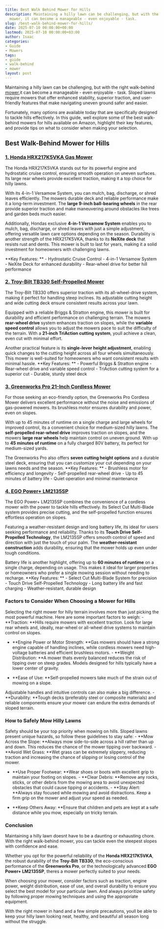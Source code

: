 ```yaml
---
title: Best Walk Behind Mower for Hills
description: Maintaining a hilly lawn can be challenging, but with the right walk-behind
  mower, it can become a manageable - even enjoyable - task.
slug: /best-walk-behind-mower-for-hills/
date: 2025-07-10 00:00:00+00:00
lastmod: 2025-07-10 00:00:00+03:00
author: Isaac
categories:
- Guide
- Mowers
tags:
- guide
- walk-behind
- mower
layout: post
---
```

Maintaining a hilly lawn can be challenging, but with the right walk-behind [mower](https://pestpolicy.com/best-ride-on-mower-for-steep-slopes/),it can become a manageable - even enjoyable - task. Sloped lawns require mowers that offer enhanced stability, superior traction, and user-friendly features that make navigating uneven ground safer and easier.

Fortunately, many options are available today that are specifically designed to tackle hills effectively. In this guide, well explore some of the best walk-behind mowers for hills available on Amazon, highlight their key features, and provide tips on what to consider when making your selection.

##  Best Walk-Behind Mower for Hills

###  [1. Honda HRX217K5VKA Gas Mower](https://www.amazon.com/dp/B08FJH8T44?tag=p-policy-20)

The Honda HRX217K5VKA stands out for its powerful engine and hydrostatic cruise control, ensuring smooth operation on uneven surfaces. Its large rear wheels provide excellent traction, making it a top choice for hilly lawns.

With its 4-in-1 Versamow System, you can mulch, bag, discharge, or shred leaves efficiently. The mowers durable deck and reliable performance make it a long-term investment. The **large 9-inch ball-bearing wheels** in the rear provide superior traction and make maneuvering around obstacles like trees and garden beds much easier.

Additionally, Hondas exclusive **4-in-1 Versamow System** enables you to mulch, bag, discharge, or shred leaves with just a simple adjustment, offering versatile lawn care options depending on the season. Durability is another strength of the HRX217K5VKA, thanks to its **NeXite deck** that resists rust and dents. This mower is built to last for years, making it a solid investment for homeowners with challenging lawns.

**Key Features: ** - Hydrostatic Cruise Control - 4-in-1 Versamow System - NeXite Deck for enhanced durability - Rear-wheel drive for better hill performance

###  [2. Troy-Bilt TB330 Self-Propelled Mower](https://www.amazon.com/dp/B08CY5JNHD?tag=p-policy-20)

The Troy-Bilt TB330 offers superior traction with its all-wheel-drive system, making it perfect for handling steep inclines. Its adjustable cutting height and wide cutting deck ensure consistent results across your lawn.

Equipped with a reliable Briggs & Stratton engine, this mower is built for durability and efficient performance on challenging terrain. The mowers **rear-wheel drive** system enhances traction on slopes, while the **variable speed control** allows you to adjust the mowers pace to suit the difficulty of the terrain. With a **21-inch TriAction cutting system**, youll achieve a clean, even cut with minimal effort.

Another practical feature is its **single-lever height adjustment**, enabling quick changes to the cutting height across all four wheels simultaneously. This mower is well-suited for homeowners who want consistent results with minimal hassle. **Key Features: ** - Powerful Briggs & Stratton engine - Rear-wheel drive and variable speed control - TriAction cutting system for a superior cut - Durable, sturdy steel deck

###  [3. Greenworks Pro 21-Inch Cordless Mower](https://www.amazon.com/dp/B085CJWG1X?tag=p-policy-20)

For those seeking an eco-friendly option, the Greenworks Pro Cordless Mower delivers excellent performance without the noise and emissions of gas-powered mowers. Its brushless motor ensures durability and power, even on slopes.

With up to 45 minutes of runtime on a single charge and large wheels for improved control, its a convenient choice for medium-sized hilly lawns. The **self-propelled rear-wheel drive** improves traction on slopes, and the mowers **large rear wheels** help maintain control on uneven ground. With up to **45 minutes of runtime** on a fully charged 80V battery, its perfect for medium-sized yards.

The Greenworks Pro also offers **seven cutting height options** and a durable steel deck, ensuring that you can customize your cut depending on your lawns needs and the season. **Key Features: ** - Brushless motor for efficiency and longevity - Self-propelled rear-wheel drive - Up to 45 minutes of battery life - Quiet operation and minimal maintenance

###  [4. EGO Power+ LM2135SP](https://www.amazon.com/dp/B07Y5BMKK8?tag=p-policy-20)

The EGO Power+ LM2135SP combines the convenience of a cordless mower with the power to tackle hills effectively. Its Select Cut Multi-Blade system provides precise cutting, and the self-propelled function ensures effortless operation on slopes.

Featuring a weather-resistant design and long battery life, its ideal for users seeking performance and reliability. Thanks to its **Touch Drive Self-Propelled Technology**, the LM2135SP offers smooth control of speed and direction with just the touch of your palm. The **weather-resistant construction** adds durability, ensuring that the mower holds up even under tough conditions.

Battery life is another highlight, offering up to **60 minutes of runtime** on a single charge, depending on usage. This makes it ideal for larger properties or homeowners who prefer a single mowing session without needing to recharge. **Key Features: ** - Select Cut Multi-Blade System for precision - Touch Drive Self-Propelled Technology - Long battery life and fast charging - Weather-resistant, durable design

###  Factors to Consider When Choosing a Mower for Hills

Selecting the right mower for hilly terrain involves more than just picking the most powerful machine. Here are some important factors to weigh: - **Traction: **Hills require mowers with excellent traction. Look for large rear wheels and, ideally, rear-wheel or all-wheel drive systems to maintain control on slopes.

- **Engine Power or Motor Strength: **Gas mowers should have a strong engine capable of handling inclines, while cordless mowers need high-voltage batteries and efficient brushless motors. - **Weight Distribution: **A mower thats evenly balanced reduces the risk of tipping over on steep grades. Models designed for hills typically have a lower center of gravity.

- **Ease of Use: **Self-propelled mowers take much of the strain out of mowing on a slope.

Adjustable handles and intuitive controls can also make a big difference. - **Durability: **Tough decks (preferably steel or composite materials) and reliable components ensure your mower can endure the extra demands of sloped terrain.

###  How to Safely Mow Hilly Lawns

Safety should be your top priority when mowing on hills. Sloped lawns present unique hazards, so follow these guidelines to stay safe: - **Mow Across the Slope: **Always mow side-to-side across a hill rather than up and down. This reduces the chance of the mower tipping over backward. - **Avoid Wet Grass: **Wet grass can be extremely slippery, reducing traction and increasing the chance of slipping or losing control of the mower.

- **Use Proper Footwear: **Wear shoes or boots with excellent grip to maintain your footing on slopes. - **Clear Debris: **Remove any rocks, sticks, or other debris from the mowing area to avoid unexpected obstacles that could cause tipping or accidents. - **Stay Alert: **Always stay focused while mowing and avoid distractions. Keep a firm grip on the mower and adjust your speed as needed.

- **Keep Others Away: **Ensure that children and pets are kept at a safe distance while you mow, especially on tricky terrain.

###  Conclusion

Maintaining a hilly lawn doesnt have to be a daunting or exhausting chore. With the right walk-behind mower, you can tackle even the steepest slopes with confidence and ease.

Whether you opt for the powerful reliability of the **Honda HRX217K5VKA**, the robust durability of the **Troy-Bilt TB330**, the eco-conscious performance of the **Greenworks Pro**, or the technologically advanced **EGO Power+ LM2135SP**, theres a mower perfectly suited to your needs.

When choosing your mower, consider factors such as traction, engine power, weight distribution, ease of use, and overall durability to ensure you select the best model for your particular lawn. And always prioritize safety by following proper mowing techniques and using the appropriate equipment.

With the right mower in hand and a few simple precautions, youll be able to keep your hilly lawn looking neat, healthy, and beautiful all season long without the struggle.
